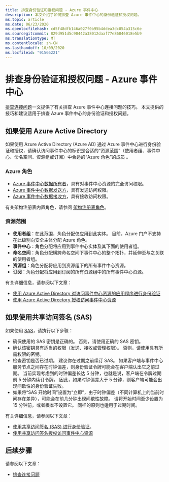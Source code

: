 ```yaml
---
title: 排查身份验证和授权问题 - Azure 事件中心
description: 本文介绍了如何排查 Azure 事件中心的身份验证和授权问题。
ms.topic: article
ms.date: 06/23/2020
ms.openlocfilehash: cd5f48dfb146a027f0b95b4ddea3dc054a315c6e
ms.sourcegitcommit: 829d951d5c90442a38012daaf77e86046018e5b9
ms.translationtype: MT
ms.contentlocale: zh-CN
ms.lasthandoff: 10/09/2020
ms.locfileid: "91566221"
---
```

# <a name="troubleshoot-authentication-and-authorization-issues---azure-event-hubs"></a>排查身份验证和授权问题 - Azure 事件中心
[排查连接问题](troubleshooting-guide.md)一文提供了有关排查 Azure 事件中心连接问题的技巧。 本文提供的技巧和建议适用于排查 Azure 事件中心的身份验证和授权问题。 

## <a name="if-you-are-using-azure-active-directory"></a>如果使用 Azure Active Directory
如果使用 Azure Active Directory (Azure AD) 通过 Azure 事件中心进行身份验证和授权，请确认访问事件中心的标识是合适的“资源范围”（使用者组、事件中心、命名空间、资源组或订阅）中合适的“Azure 角色”的成员 。

### <a name="azure-roles"></a>Azure 角色
- [Azure 事件中心数据所有者](../role-based-access-control/built-in-roles.md#azure-event-hubs-data-owner)，具有对事件中心资源的完全访问权限。
- [Azure 事件中心数据发送方](../role-based-access-control/built-in-roles.md#azure-event-hubs-data-receiver)，具有发送访问权限。
- [Azure 事件中心数据接收方](../role-based-access-control/built-in-roles.md#azure-event-hubs-data-sender)，具有接收访问权限。

有关架构注册表内置角色，请参阅 [架构注册表角色](schema-registry-overview.md#role-based-access-control)。

### <a name="resource-scopes"></a>资源范围
- **使用者组**：在此范围，角色分配仅应用到此实体。 目前，Azure 门户不支持在此级别向安全主体分配 Azure 角色。 
- **事件中心**：角色分配将应用到事件中心实体及其下面的使用者组。
- **命名空间**：角色分配横跨命名空间下事件中心的整个拓扑，并延伸至与之关联的使用者组。
- **资源组**：角色分配将应用到资源组下的所有事件中心资源。
- **订阅**：角色分配将应用到订阅的所有资源组中的所有事件中心资源。

有关详细信息，请参阅以下文章：

- [使用 Azure Active Directory 对访问事件中心资源的应用程序进行身份验证](authenticate-application.md)
- [使用 Azure Active Directory 授权访问事件中心资源](authorize-access-azure-active-directory.md)

## <a name="if-you-are-using-shared-access-signatures-sas"></a>如果使用共享访问签名 (SAS)
如果使用 [SAS](authenticate-shared-access-signature.md)，请执行以下步骤： 

- 确保使用的 SAS 密钥是正确的。 否则，请使用正确的 SAS 密钥。
- 确认该密钥具有适当的权限（发送、接收或管理权限）。 否则，请使用具有所需权限的密钥。 
- 检查密钥是否已过期。 建议你在过期之前续订 SAS。 如果客户端与事件中心服务节点之间存在时钟偏差，则身份验证令牌可能会在客户端认出它之前过期。 当前实现考虑到的时钟偏差长达 5 分钟，也就是说，客户端在令牌过期前 5 分钟内续订令牌。 因此，如果时钟偏差大于 5 分钟，则客户端可能会出现间歇性的身份验证失败。
- 如果将“SAS 开始时间”设置为“立即”，由于时钟偏差（不同计算机上的当前时间存在差异），可能会在前几分钟出现间歇性故障。 请将开始时间至少设置为 15 分钟前，或者根本不设置它。 同样的原则也适用于过期时间。 

有关详细信息，请参阅以下文章： 

- [使用共享访问签名 (SAS) 进行身份验证](authenticate-shared-access-signature.md)。 
- [使用共享访问签名授权访问事件中心资源](authorize-access-shared-access-signature.md)

## <a name="next-steps"></a>后续步骤

请参阅以下文章：

* [排查连接问题](troubleshooting-guide.md)
